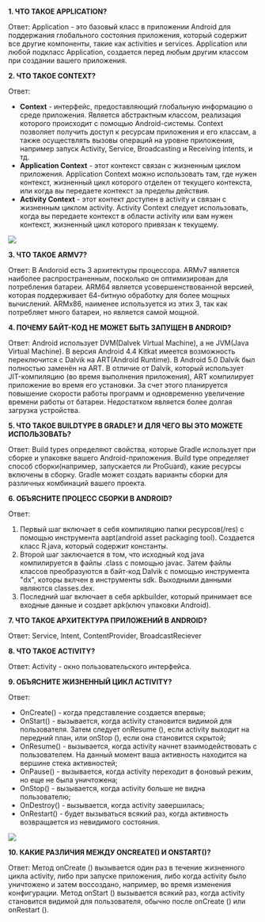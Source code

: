 **1. ЧТО ТАКОЕ APPLICATION?**

Ответ: Application - это базовый класс в приложении Android для поддержания глобального состояния приложения, который содержит все другие компоненты, такие как activities и services. Application или любой подкласс Application, создается перед любым другим классом при создании вашего приложения.

**2. ЧТО ТАКОЕ CONTEXT?**

Ответ: 

* **Context** -  интерфейс, предоставляющий глобальную информацию о среде приложения. Является абстрактным классом, реализация которого происходит с помощью Android-системы. Context позволяет получить доступ к ресурсам приложения и его классам, а также осуществлять вызовы операций на уровне приложения, например запуск Activity, Service, Broadcasting и Receiving intents, и тд.
* **Application Context** - этот контекст связан с жизненным циклом приложения. Application Context можно использовать там, где нужен контекст, жизненный цикл которого отделен от текущего контекста, или когда вы передаете контекст за пределы действия.
* **Activity Context** - этот контект доступен в activity и связан с жизненным циклом activity. Activity Context следует использовать, когда вы передаете контекст в области activity или вам нужен контекст, жизненный цикл которого привязан к текущему.

![](https://i.stack.imgur.com/sUSE6.png)

**3. ЧТО ТАКОЕ ARMV7?**

Ответ: В Andoroid есть 3 архитектуры процессора. ARMv7 является наиболее распространенным, посколько он оптимизирован для потребления батареи. ARM64 является усовершенствованной версией, которая поддерживает  64-битную обработку для более мощных вычислений. ARMx86, наименее используется из этих 3, так как потребляет много батареи, но является самой мощной.

**4. ПОЧЕМУ БАЙТ-КОД НЕ МОЖЕТ БЫТЬ ЗАПУЩЕН В ANDROID?**

Ответ:  Android использует DVM(Dalvek Virtual Machine), а не JVM(Java Virtual Machine). В версия Android 4.4 Kitkat имеется возможность переключится с Dalvik на ART(Android Runtime). В Android 5.0 Dalvik был полностью заменён на ART. В отличие от Dalvik, который использует JIT-компиляцию (во время выполнения приложения), ART компилирует приложение во время его установки. За счет этого планируется повышение скорости работы программ и одновременно увеличение времени работы от батареи. Недостатком является более долгая загрузка устройства.

**5. ЧТО ТАКОЕ BUILDTYPE В GRADLE? И ДЛЯ ЧЕГО ВЫ ЭТО МОЖЕТЕ ИСПОЛЬЗОВАТЬ?**

Ответ: Build types определяют свойства, которые Gradle использует при сборке и упаковке вашего Android-приложения. Build type определяет способ сборки(например, запускается ли ProGuard), какие ресурсы включены в сборку. Gradle может создать варианты сборки для различных комбинаций вашего проекта.

**6. ОБЪЯСНИТЕ ПРОЦЕСС СБОРКИ В ANDROID?**

Ответ: 

1. Первый шаг включает в себя компиляцию папки ресурсов(/res) с помощью инструмента aapt(android asset packaging tool). Создается класс R.java, который содержит константы.
2. Второй шаг заключается в том, что исходный код java компилируется в файлы .class с помощью javac. Затем файлы классов преобразуются в байт-код Dalvik с помощью инструмента "dx", которы вклчен в инструменты sdk. Выходными данными являются classes.dex.
3. Последний шаг включает в себя apkbuilder, который принимает все входные данные и создает apk(ключ упаковки Android).

**7. ЧТО ТАКОЕ АРХИТЕКТУРА ПРИЛОЖЕНИЙ В ANDROID?**

Ответ: Service, Intent, ContentProvider, BroadcastReciever

**8. ЧТО ТАКОЕ ACTIVITY?**

Ответ: Activity - окно пользовательского интерфейса.

**9. ОБЪЯСНИТЕ ЖИЗНЕННЫЙ ЦИКЛ ACTIVITY?**

Ответ: 

* OnCreate() - когда представление создается впервые;
* OnStart() - вызывается, когда activity становится видимой для пользователя. Затем следует onResume (), если activity выходит на передний план, или onStop (), если она становится скрытой;
* OnResume() - вызывается, когда activity начнет взаимодействовать с пользователем. На данный момент ваша активность находится на вершине стека активностей;
* OnPause() - вызывается, когда activity переходит в фоновый режим, но еще не была уничтожена;
* OnStop() - вызывается, когда activity больше не видна пользователю;
* OnDestroy() - вызывается, когда activity завершилась;
* OnRestart() - будет вызываться всякий раз, когда активность возвращается из невидимого состояния.

![](https://i.stack.imgur.com/kUtt7.png)

**10. КАКИЕ РАЗЛИЧИЯ МЕЖДУ ONCREATE() И ONSTART()?**

Ответ: Метод onCreate () вызывается один раз в течение жизненного цикла activity, либо при запуске приложения, либо когда activity было уничтожено и затем воссоздано, например, во время изменения конфигурации. Метод onStart () вызывается всякий раз, когда activity становится видимой для пользователя, обычно после onCreate () или onRestart ().